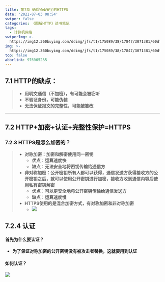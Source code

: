 ```yaml
---
title: 第7章 确保Web安全的HTTPS
date: '2021-07-03 08:54'
swiper: false
categories: 《图解HTTP》读书笔记
tags:
  - 计算机网络
swiperImg: >-
  https://img12.360buyimg.com/ddimg/jfs/t1/175089/38/17847/3071381/60dfb5beE52dfc927/43e06e529938cf6c.jpg
img: >-
  https://img12.360buyimg.com/ddimg/jfs/t1/175089/38/17847/3071381/60dfb5beE52dfc927/43e06e529938cf6c.jpg
top: false
abbrlink: 976065235
---
```



## 7.1 HTTP的缺点：
> - **用明文通信（不加密），有可能会被窃听**
> - **不验证身份，可能伪装**
> - **无法保证报文的完整性，可能被篡改**


---

## 7.2 HTTP+加密+认证+完整性保护=HTTPS
### 7.2.3 HTTPS是怎么加密的？
> - **对称加密：加密和解密使用同一密钥**
>    - **优点：运算速度快**
>    - **缺点：无法安全地将密钥传输给通信方**
> - **非对称加密：公开密钥所有人都可以获得，通信发送方获得接收方的公开密钥之后，就可以使用公开密钥进行加密，接收方收到通信内容后使用私有密钥解密**
>    - **优点：可以更安全地将公开密钥传输给通信发送方**
>    - **缺点：运算速度慢**
> - **HTTPS使用的是混合加密方式，有对称加密和非对称加密**
>    - **![](https://img12.360buyimg.com/ddimg/jfs/t1/179946/21/12811/146203/60dfb051Ee0f63dc7/6602dc2628972ddf.jpg)**



## 7.2.4 认证
#### 首先为什么要认证？

- **为了保证对称加密的公开密钥没有被攻击者替换，这就要用到认证**

#### 如何认证？
![](https://img13.360buyimg.com/ddimg/jfs/t1/173987/39/17987/253550/60dfb2abEcc926303/7afefaf1b5014ae7.jpg)

